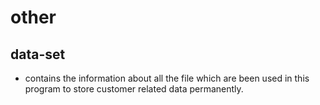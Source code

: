 # other
## data-set
* contains the information about all the file which are been used in this program to store customer related data permanently.

